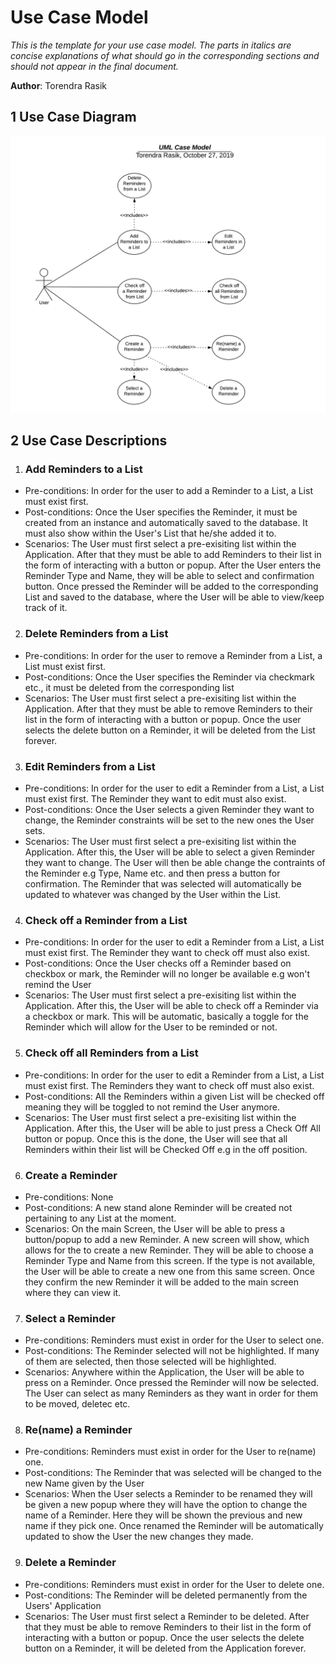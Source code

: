 # Use Case Model

*This is the template for your use case model. The parts in italics are concise explanations of what should go in the corresponding sections and should not appear in the final document.*

**Author**: Torendra Rasik

## 1 Use Case Diagram

![](Design-Team/images/UseCase.png)

## 2 Use Case Descriptions

1. ### Add Reminders to a List
- Pre-conditions: In order for the user to add a Reminder to a List, a List must exist first.
- Post-conditions: Once the User specifies the Reminder, it must be created from an instance and automatically saved to the database. It must also show within the User's List that he/she added it to.
- Scenarios: The User must first select a pre-exisiting list within the Application. After that they must be able to add Reminders to their list in the form of interacting with a button or popup. After the User enters the Reminder Type and Name, they will be able to select and confirmation button. Once pressed the Reminder will be added to the corresponding List and saved to the database, where the User will be able to view/keep track of it.

2. ### Delete Reminders from a List
- Pre-conditions: In order for the user to remove a Reminder from a List, a List must exist first.
- Post-conditions: Once the User specifies the Reminder via checkmark etc., it must be deleted from the corresponding list 
- Scenarios: The User must first select a pre-exisiting list within the Application. After that they must be able to remove Reminders to their list in the form of interacting with a button or popup. Once the user selects the delete button on a Reminder, it will be deleted from the List forever. 

3. ### Edit Reminders from a List
- Pre-conditions: In order for the user to edit a Reminder from a List, a List must exist first. The Reminder they want to edit must also exist.
- Post-conditions: Once the User selects a given Reminder they want to change, the Reminder constraints will be set to the new ones the User sets.
- Scenarios: The User must first select a pre-exisiting list within the Application. After this, the User will be able to select a given Reminder they want to change. The User will then be able change the contraints of the Reminder e.g Type, Name etc. and then press a button for confirmation. The Reminder that was selected will automatically be updated to whatever was changed by the User within the List.

4. ### Check off a Reminder from a List
- Pre-conditions: In order for the user to edit a Reminder from a List, a List must exist first. The Reminder they want to check off must also exist.
- Post-conditions: Once the User checks off a Reminder based on checkbox or mark, the Reminder will no longer be available e.g won't remind the User
- Scenarios: The User must first select a pre-exisiting list within the Application. After this, the User will be able to check off a Reminder via a checkbox or mark. This will be automatic, basically a toggle for the Reminder which will allow for the User to be reminded or not. 

5. ### Check off all Reminders from a List
- Pre-conditions: In order for the user to edit a Reminder from a List, a List must exist first. The Reminders they want to check off must also exist.
- Post-conditions: All the Reminders within a given List will be checked off meaning they will be toggled to not remind the User anymore. 
- Scenarios: The User must first select a pre-exisiting list within the Application. After this, the User will be able to just press a Check Off All button or popup. Once this is the done, the User will see that all Reminders within their list will be Checked Off e.g in the off position.

6. ### Create a Reminder 
- Pre-conditions: None
- Post-conditions: A new stand alone Reminder will be created not pertaining to any List at the moment.
- Scenarios: On the main Screen, the User will be able to press a button/popup to add a new Reminder. A new screen will show, which allows for the to create a new Reminder. They will be able to choose a Reminder Type and Name from this screen. If the type is not available, the User will be able to create a new one from this same screen. Once they confirm the new Reminder it will be added to the main screen where they can view it.

7. ### Select a Reminder
- Pre-conditions: Reminders must exist in order for the User to select one. 
- Post-conditions: The Reminder selected will not be highlighted. If many of them are selected, then those selected will be highlighted.
- Scenarios: Anywhere within the Application, the User will be able to press on a Reminder. Once pressed the Reminder will now be selected. The User can select as many Reminders as they want in order for them to be moved, deletec etc.

8. ### Re(name) a Reminder
- Pre-conditions: Reminders must exist in order for the User to re(name) one.
- Post-conditions: The Reminder that was selected will be changed to the new Name given by the User
- Scenarios: When the User selects a Reminder to be renamed they will be given a new popup where they will have the option to change the name of a Reminder. Here they will be shown the previous and new name if they pick one. Once renamed the Reminder will be automatically updated to show the User the new changes they made.

9. ### Delete a Reminder
- Pre-conditions: Reminders must exist in order for the User to delete one.
- Post-conditions: The Reminder will be deleted permanently from the Users' Application
- Scenarios: The User must first select a Reminder to be deleted. After that they must be able to remove Reminders to their list in the form of interacting with a button or popup. Once the user selects the delete button on a Reminder, it will be deleted from the Application forever. 